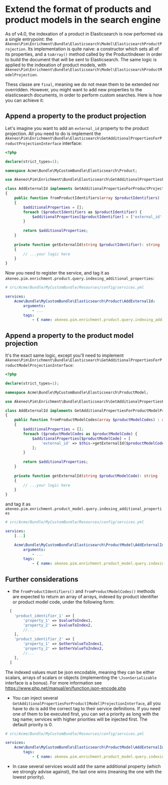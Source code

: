# Extend the format of products and product models in the search engine

As of v4.0, the indexation of a product in Elasticsearch is now
performed via a single entrypoint: the
`Akeneo\Pim\Enrichment\Bundle\Elasticsearch\Model\ElasticsearchProductProjection`.
Its implementation is quite naive: a constructor which sets all of its
properties, and a `toArray()` method called by the ProductIndexer in
order to build the document that will be sent to Elasticsearch. The same
logic is applied to the indexation of product models, with
`Akeneo\Pim\Enrichment\Bundle\Elasticsearch\Model\ElasticsearchProductModelProjection`.

Thess classe are `final`, meaning we do not mean them to be extended nor
overridden. However, you might want to add new properties to the
elasticsearch documents, in order to perform custom searches. Here is
how you can achieve it:

## Append a property to the product projection

Let's imagine you want to add an `external_id` property to the product
projection. All you need to do is implement the
`Akeneo\Pim\Enrichment\Bundle\Elasticsearch\GetAdditionalPropertiesForProductProjectionInterface`
interface:

```php
<?php

declare(strict_types=1);

namespace Acme\Bundle\MyCustomBundle\Elasticsearch\Product;

use Akeneo\Pim\Enrichment\Bundle\Elasticsearch\GetAdditionalPropertiesForProductProjectionInterface;

class AddExternalId implements GetAdditionalPropertiesForProductProjectionInterface
{
    public function fromProductIdentifiers(array $productIdentifiers) : array
    {
        $additionalProperties = [];
        foreach ($productIdentifiers as $productIdentifier) {
            $additionalProperties[$productIdentifier] = ['external_id' => $this->getExternalId($productIdentifier)];
        }
        
        return $additionalProperties;
    }
    
    private function getExternalId(string $productIdentifier): string
    {
        // ...your logic here
    }
}
```

Now you need to register the service, and tag it as `akeneo.pim.enrichment.product.query.indexing_additional_properties`:

```yaml
# src/Acme/Bundle/MyCustomBundle/Resources/config/services.yml

services:
    Acme\Bundle\MyCustomBundle\Elasticsearch\Product\AddExternalId:
        arguments:
            - ...
        tags:
            - { name: akeneo.pim.enrichment.product.query.indexing_additional_properties }
```

## Append a property to the product model projection

It's the exact same logic, except you'll need to implement
`Akeneo\Pim\Enrichment\Bundle\Elasticsearch\GetAdditionalPropertiesForProductModelProjectionInterface`:

```php
<?php

declare(strict_types=1);

namespace Acme\Bundle\MyCustomBundle\Elasticsearch\ProductModel;

use Akeneo\Pim\Enrichment\Bundle\Elasticsearch\GetAdditionalPropertiesForProductModelProjectionInterface;

class AddExternalId implements GetAdditionalPropertiesForProductModelProjectionInterface
{
    public function fromProductModelCodes(array $productModelCodes) : array
    {
        $additionalProperties = [];
        foreach ($productModelCodes as $productModelCode) {
            $additionalProperties[$productModelCode] = [
                'external_id' => $this->getExternalId($productModelCode),
            ];
        }
        
        return $additionalProperties;
    }
    
    private function getExternalId(string $productModelCode): string
    {
        // ...your logic here
    }
}
```

and tag it as `akeneo.pim.enrichment.product_model.query.indexing_additional_properties`

```yaml
# src/Acme/Bundle/MyCustomBundle/Resources/config/services.yml

services:
    [...]

    Acme\Bundle\MyCustomBundle\Elasticsearch\ProductModel\AddExternalId:
        arguments:
            - ...
        tags:
            - { name: akeneo.pim.enrichment.product_model.query.indexing_additional_properties }
```

## Further considerations

- the `fromProductIdentifiers()` and `fromProductModelCodes()` methods
  are expected to return an array of arrays, indexed by product
  identifier or product model code, under the following form:

```php
  [
    'product_identifier_1' => [
        'property_1' => $valueToIndex1,
        'property_2' => $valueToIndex2,
        //...
    ],
    'product_identifier_2' => [
        'property_1' => $otherValueToIndex1,
        'property_2' => $otherValueToIndex2,
        //...
    ],
  ]
```
The indexed values must be json encodable, meaning they can be either
scalars, arrays of scalars or objects (implementing the
`\JsonSerializable` interface is a bonus). For more information see
https://www.php.net/manual/en/function.json-encode.php

- You can inject several
  `GetAdditionalPropertiesForProduct[Model]ProjectionInterface`, all you
  have to do is add the correct tag to their service definitions. If you
  need one of them to be executed first, you can set a priority as long
  with the tag name; services with higher priorities will be injected
  first. The default priority is 0.
  
```yaml
# src/Acme/Bundle/MyCustomBundle/Resources/config/services.yml

services:
    Acme\Bundle\MyCustomBundle\Elasticsearch\ProductModel\AddExternalId:
        tags:
            - { name: akeneo.pim.enrichment.product_model.query.indexing_additional_properties, priority: 100 }
```

- In case several services would add the same additional property (which
  we strongly advise against), the last one wins (meaning the one with
  the lowest priority).
